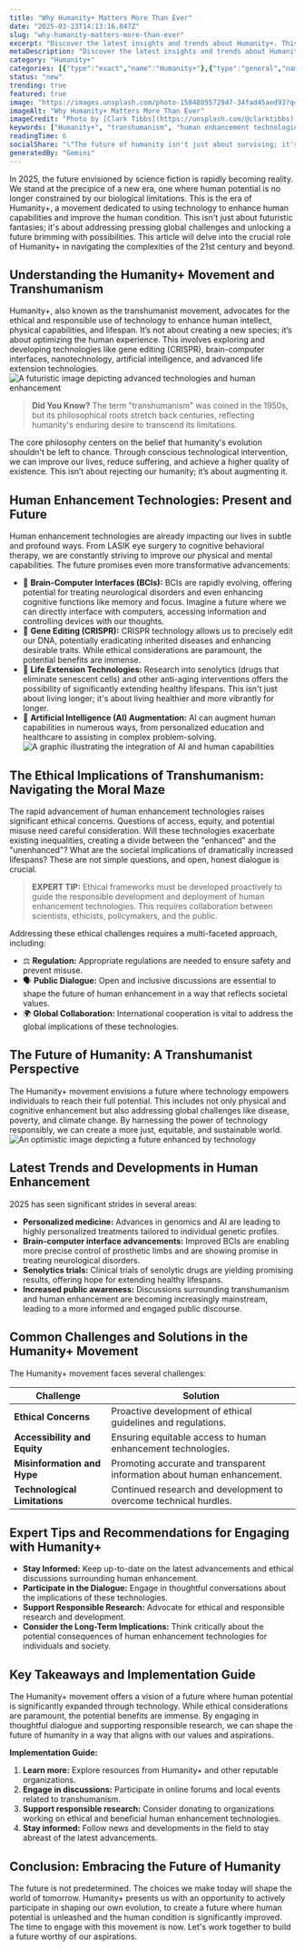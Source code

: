 ```yaml
---
title: "Why Humanity+ Matters More Than Ever"
date: "2025-03-23T14:13:16.047Z"
slug: "why-humanity-matters-more-than-ever"
excerpt: "Discover the latest insights and trends about Humanity+. This comprehensive guide covers everything you need to know about Humanity+ in 2025."
metaDescription: "Discover the latest insights and trends about Humanity+. This comprehensive guide covers everything you need to know about Humanity+ in 2025."
category: "Humanity+"
categories: [{"type":"exact","name":"Humanity+"},{"type":"general","name":"Biotechnology"},{"type":"medium","name":"Genetic Engineering"},{"type":"specific","name":"Gene Editing"},{"type":"niche","name":"CRISPR-Cas9"}]
status: "new"
trending: true
featured: true
image: "https://images.unsplash.com/photo-1504805572947-34fad45aed93?q=85&w=1200&fit=max&fm=webp&auto=compress"
imageAlt: "Why Humanity+ Matters More Than Ever"
imageCredit: "Photo by [Clark Tibbs](https://unsplash.com/@clarktibbs) on Unsplash"
keywords: ["Humanity+", "transhumanism", "human enhancement technologies", "future of humanity", "life extension technologies", "buy human enhancement supplements", "transhumanist philosophy", "humanity+ movement", "ethical implications of transhumanism", "best brain enhancement supplements"]
readingTime: 6
socialShare: "\"The future of humanity isn't just about surviving; it's about thriving.  Humanity+ is showing us how technology can unlock our full potential and create a brighter tomorrow.\""
generatedBy: "Gemini"
---
```




In 2025, the future envisioned by science fiction is rapidly becoming reality.  We stand at the precipice of a new era, one where human potential is no longer constrained by our biological limitations. This is the era of Humanity+, a movement dedicated to using technology to enhance human capabilities and improve the human condition.  This isn't just about futuristic fantasies; it's about addressing pressing global challenges and unlocking a future brimming with possibilities.  This article will delve into the crucial role of Humanity+ in navigating the complexities of the 21st century and beyond.

## Understanding the Humanity+ Movement and Transhumanism

Humanity+, also known as the transhumanist movement, advocates for the ethical and responsible use of technology to enhance human intellect, physical capabilities, and lifespan.  It’s not about creating a new species; it’s about optimizing the human experience.  This involves exploring and developing technologies like gene editing (CRISPR), brain-computer interfaces, nanotechnology, artificial intelligence, and advanced life extension technologies. ![A futuristic image depicting advanced technologies and human enhancement](https://images.unsplash.com/photo-1451187580459-43490279c0fa?q=85&w=1200&fit=max&fm=webp&auto=compress)

> **Did You Know?** The term "transhumanism" was coined in the 1950s, but its philosophical roots stretch back centuries, reflecting humanity's enduring desire to transcend its limitations.

The core philosophy centers on the belief that humanity's evolution shouldn't be left to chance.  Through conscious technological intervention, we can improve our lives, reduce suffering, and achieve a higher quality of existence. This isn’t about rejecting our humanity; it’s about augmenting it.

## Human Enhancement Technologies: Present and Future

Human enhancement technologies are already impacting our lives in subtle and profound ways.  From LASIK eye surgery to cognitive behavioral therapy, we are constantly striving to improve our physical and mental capabilities.  The future promises even more transformative advancements:

* 🧠 **Brain-Computer Interfaces (BCIs):**  BCIs are rapidly evolving, offering potential for treating neurological disorders and even enhancing cognitive functions like memory and focus.  Imagine a future where we can directly interface with computers, accessing information and controlling devices with our thoughts.
* 🧬 **Gene Editing (CRISPR):** CRISPR technology allows us to precisely edit our DNA, potentially eradicating inherited diseases and enhancing desirable traits.  While ethical considerations are paramount, the potential benefits are immense.
* 💊 **Life Extension Technologies:**  Research into senolytics (drugs that eliminate senescent cells) and other anti-aging interventions offers the possibility of significantly extending healthy lifespans. This isn't just about living longer; it's about living healthier and more vibrantly for longer.
* 🤖 **Artificial Intelligence (AI) Augmentation:** AI can augment human capabilities in numerous ways, from personalized education and healthcare to assisting in complex problem-solving. ![A graphic illustrating the integration of AI and human capabilities](https://images.unsplash.com/photo-1484417894907-623942c8ee29?q=85&w=1200&fit=max&fm=webp&auto=compress)

## The Ethical Implications of Transhumanism: Navigating the Moral Maze

The rapid advancement of human enhancement technologies raises significant ethical concerns.  Questions of access, equity, and potential misuse need careful consideration.  Will these technologies exacerbate existing inequalities, creating a divide between the "enhanced" and the "unenhanced"?  What are the societal implications of dramatically increased lifespans?  These are not simple questions, and open, honest dialogue is crucial.

> **EXPERT TIP:**  Ethical frameworks must be developed proactively to guide the responsible development and deployment of human enhancement technologies.  This requires collaboration between scientists, ethicists, policymakers, and the public.

Addressing these ethical challenges requires a multi-faceted approach, including:

* ⚖️ **Regulation:**  Appropriate regulations are needed to ensure safety and prevent misuse.
* 🗣️ **Public Dialogue:**  Open and inclusive discussions are essential to shape the future of human enhancement in a way that reflects societal values.
* 🌍 **Global Collaboration:**  International cooperation is vital to address the global implications of these technologies.

## The Future of Humanity: A Transhumanist Perspective

The Humanity+ movement envisions a future where technology empowers individuals to reach their full potential.  This includes not only physical and cognitive enhancement but also addressing global challenges like disease, poverty, and climate change.  By harnessing the power of technology responsibly, we can create a more just, equitable, and sustainable world. ![An optimistic image depicting a future enhanced by technology](https://images.unsplash.com/photo-1517976487492-5750f3195933?q=85&w=1200&fit=max&fm=webp&auto=compress)

## Latest Trends and Developments in Human Enhancement

2025 has seen significant strides in several areas:

*  **Personalized medicine:**  Advances in genomics and AI are leading to highly personalized treatments tailored to individual genetic profiles.
*  **Brain-computer interface advancements:**  Improved BCIs are enabling more precise control of prosthetic limbs and are showing promise in treating neurological disorders.
*  **Senolytics trials:**  Clinical trials of senolytic drugs are yielding promising results, offering hope for extending healthy lifespans.
*  **Increased public awareness:**  Discussions surrounding transhumanism and human enhancement are becoming increasingly mainstream, leading to a more informed and engaged public discourse.

## Common Challenges and Solutions in the Humanity+ Movement

The Humanity+ movement faces several challenges:

| Challenge                     | Solution                                                                  |
|------------------------------|--------------------------------------------------------------------------|
| **Ethical Concerns**          | Proactive development of ethical guidelines and regulations.                |
| **Accessibility and Equity** | Ensuring equitable access to human enhancement technologies.                  |
| **Misinformation and Hype**   | Promoting accurate and transparent information about human enhancement.      |
| **Technological Limitations** | Continued research and development to overcome technical hurdles.             |

##  Expert Tips and Recommendations for Engaging with Humanity+

* **Stay Informed:** Keep up-to-date on the latest advancements and ethical discussions surrounding human enhancement.
* **Participate in the Dialogue:**  Engage in thoughtful conversations about the implications of these technologies.
* **Support Responsible Research:**  Advocate for ethical and responsible research and development.
* **Consider the Long-Term Implications:**  Think critically about the potential consequences of human enhancement technologies for individuals and society.

## Key Takeaways and Implementation Guide

The Humanity+ movement offers a vision of a future where human potential is significantly expanded through technology.  While ethical considerations are paramount, the potential benefits are immense.  By engaging in thoughtful dialogue and supporting responsible research, we can shape the future of humanity in a way that aligns with our values and aspirations.

**Implementation Guide:**

1. **Learn more:** Explore resources from Humanity+ and other reputable organizations.
2. **Engage in discussions:**  Participate in online forums and local events related to transhumanism.
3. **Support responsible research:**  Consider donating to organizations working on ethical and beneficial human enhancement technologies.
4. **Stay informed:**  Follow news and developments in the field to stay abreast of the latest advancements. 

## Conclusion: Embracing the Future of Humanity

The future is not predetermined.  The choices we make today will shape the world of tomorrow.  Humanity+ presents us with an opportunity to actively participate in shaping our own evolution, to create a future where human potential is unleashed and the human condition is significantly improved.  The time to engage with this movement is now. Let's work together to build a future worthy of our aspirations.

